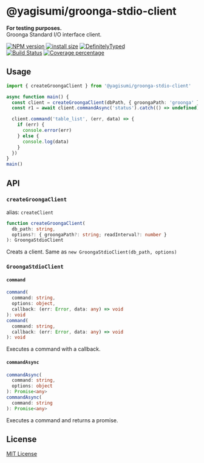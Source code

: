 # @yagisumi/groonga-stdio-client

**For testing purposes.**<br/>
Groonga Standard I/O interface client.

[![NPM version][npm-image]][npm-url] [![install size][packagephobia-image]][packagephobia-url] [![DefinitelyTyped][dts-image]][dts-url]  
[![Build Status][githubactions-image]][githubactions-url] [![Coverage percentage][coveralls-image]][coveralls-url]

## Usage

```ts
import { createGroongaClient } from '@yagisumi/groonga-stdio-client'

async function main() {
  const client = createGroongaClient(dbPath, { groongaPath: 'groonga' })
  const r1 = await client.commandAsync('status').catch(() => undefined)

  client.command('table_list', (err, data) => {
    if (err) {
      console.error(err)
    } else {
      console.log(data)
    }
  })
}
main()
```

## API

### `createGroongaClient`
alias: `createClient`
```ts
function createGroongaClient(
  db_path: string, 
  options?: { groongaPath?: string; readInterval?: number }
): GroongaStdioClient
```
Creats a client. Same as `new GroongaStdioClient(db_path, options)`

### `GroongaStdioClient`
#### `command`
```ts
command(
  command: string,
  options: object,
  callback: (err: Error, data: any) => void
): void
command(
  command: string,
  callback: (err: Error, data: any) => void
): void
```
Executes a command with a callback.

#### `commandAsync`
```ts
commandAsync(
  command: string,
  options: object
): Promise<any>
commandAsync(
  command: string
): Promise<any>
```
Executes a command and returns a promise.

## License

[MIT License](https://opensource.org/licenses/MIT)

[githubactions-image]: https://img.shields.io/github/workflow/status/yagisumi/node-groonga-stdio-client/build?logo=github&style=flat-square
[githubactions-url]: https://github.com/yagisumi/node-groonga-stdio-client/actions
[npm-image]: https://img.shields.io/npm/v/@yagisumi/groonga-stdio-client.svg?style=flat-square
[npm-url]: https://npmjs.org/package/@yagisumi/groonga-stdio-client
[packagephobia-image]: https://flat.badgen.net/packagephobia/install/@yagisumi/groonga-stdio-client
[packagephobia-url]: https://packagephobia.now.sh/result?p=@yagisumi/groonga-stdio-client
[coveralls-image]: https://img.shields.io/coveralls/yagisumi/node-groonga-stdio-client.svg?style=flat-square
[coveralls-url]: https://coveralls.io/github/yagisumi/node-groonga-stdio-client?branch=master
[dts-image]: https://img.shields.io/badge/DefinitelyTyped-.d.ts-blue.svg?style=flat-square
[dts-url]: http://definitelytyped.org
